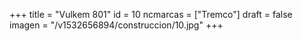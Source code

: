 +++
title = "Vulkem 801"
id = 10
ncmarcas = ["Tremco"]
draft = false
imagen = "/v1532656894/construccion/10.jpg"
+++

<!--more-->